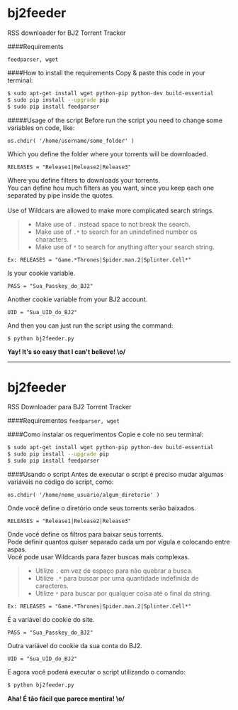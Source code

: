 bj2feeder
=========

RSS downloader for BJ2 Torrent Tracker

####Requirements
```
feedparser, wget
```

####How to install the requirements
Copy & paste this code in your terminal:
```sh
$ sudo apt-get install wget python-pip python-dev build-essential 
$ sudo pip install --upgrade pip
$ sudo pip install feedparser
```

#####Usage of the script
Before run the script you need to change some variables on code, like:
```
os.chdir( '/home/username/some_folder' )
```
Which you define the folder where your torrents will be downloaded.<br/>

```
RELEASES = "Release1|Release2|Release3"
```
Where you define filters to downloads your torrents.<br/>
You can define hou much filters as you want, since you keep each one separated by pipe inside the quotes.<br/><br/>
Use of Wildcars are allowed to make more complicated search strings.<br/>
> - Make use of ```.``` instead space to not break the search.
> - Make use of ```.*``` to search for an unindefined number os characters.
> - Make use of ```*``` to search for anything after your search string.<br/>
```
Ex: RELEASES = "Game.*Thrones|Spider.man.2|Splinter.Cell*"
```

Is your cookie variable.
```
PASS = "Sua_Passkey_do_BJ2"
```

Another cookie variable from your BJ2 account.
```
UID = "Sua_UID_do_BJ2"
```

And then you can just run the script using the command:
```sh
$ python bj2feeder.py
```

**Yay! It's so easy that I can't believe! \o/**

---

bj2feeder
=========

RSS Downloader para BJ2 Torrent Tracker

####Requirementos
```feedparser, wget```

####Como instalar os requerimentos
Copie e cole no seu terminal:
```sh
$ sudo apt-get install wget python-pip python-dev build-essential 
$ sudo pip install --upgrade pip
$ sudo pip install feedparser
```

####Usando o script
Antes de executar o script é preciso mudar algumas variáveis no código do script, como:
```
os.chdir( '/home/nome_usuario/algum_diretorio' )
```
Onde você define o diretório onde seus torrents serão baixados.<br/>

```
RELEASES = "Release1|Release2|Release3"
```
Onde você define os filtros para baixar seus torrents.<br/>
Pode definir quantos quiser separado cada um por vígula e colocando entre aspas.<br/>
Você pode usar Wildcards para fazer buscas mais complexas.<br/>
> - Utilize ```.``` em vez de espaço para não quebrar a busca.<br/>
> - Utilize ```.*``` para buscar por uma quantidade indefinida de caracteres.<br/>
> - Utilize ```*``` para buscar por qualquer coisa até o final da string.<br/>
```
Ex: RELEASES = "Game.*Thrones|Spider.man.2|Splinter.Cell*"
```

É a variável do cookie do site.
```
PASS = "Sua_Passkey_do_BJ2"
```

Outra variável do cookie da sua conta do BJ2.
```
UID = "Sua_UID_do_BJ2"
```

E agora você poderá executar o script utilizando o comando:
```sh
$ python bj2feeder.py
```

**Aha! É tão fácil que parece mentira! \o/**
